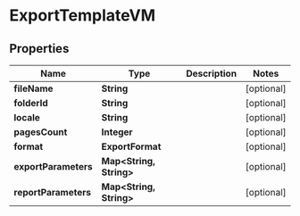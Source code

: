

# ExportTemplateVM


## Properties

Name | Type | Description | Notes
------------ | ------------- | ------------- | -------------
**fileName** | **String** |  |  [optional]
**folderId** | **String** |  |  [optional]
**locale** | **String** |  |  [optional]
**pagesCount** | **Integer** |  |  [optional]
**format** | **ExportFormat** |  |  [optional]
**exportParameters** | **Map&lt;String, String&gt;** |  |  [optional]
**reportParameters** | **Map&lt;String, String&gt;** |  |  [optional]



